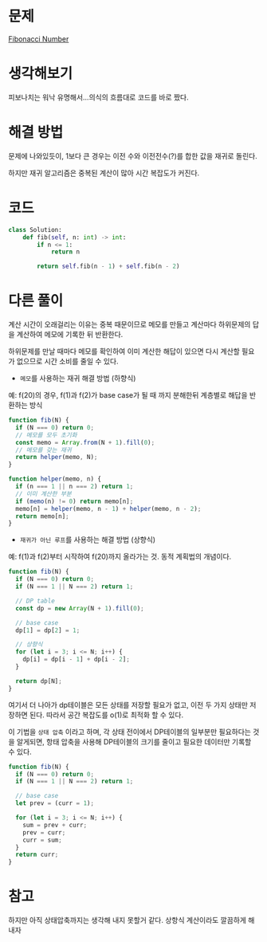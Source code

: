 # 문제

[Fibonacci Number](https://leetcode.com/problems/fibonacci-number/)

# 생각해보기

피보나치는 워낙 유명해서...의식의 흐름대로 코드를 바로 짰다.

# 해결 방법

문제에 나와있듯이, 1보다 큰 경우는 이전 수와 이전전수(?)를 합한 값을 재귀로 돌린다.

하지만 재귀 알고리즘은 중복된 계산이 많아 시간 복잡도가 커진다.

# 코드

```py
class Solution:
    def fib(self, n: int) -> int:
        if n <= 1:
            return n

        return self.fib(n - 1) + self.fib(n - 2)
```

# 다른 풀이

계산 시간이 오래걸리는 이유는 중복 때문이므로 메모를 만들고 계산마다 하위문제의 답을 계산하여 메모에 기록한 뒤 반환한다.

하위문제를 만날 때마다 메모를 확인하여 이미 계산한 해답이 있으면 다시 계산할 필요가 없으므로 시간 소비를 줄일 수 있다.

- `메모`를 사용하는 재귀 해결 방법 (하향식)

예: f(20)의 경우, f(1)과 f(2)가 base case가 될 때 까지 분해한뒤 계층별로 해답을 반환하는 방식

```js
function fib(N) {
  if (N === 0) return 0;
  // 메모를 모두 초기화
  const memo = Array.from(N + 1).fill(0);
  // 메모를 갖는 재귀
  return helper(memo, N);
}

function helper(memo, n) {
  if (n === 1 || n === 2) return 1;
  // 이미 계산한 부분
  if (memo(n) != 0) return memo[n];
  memo[n] = helper(memo, n - 1) + helper(memo, n - 2);
  return memo[n];
}
```

- `재귀가 아닌 루프`를 사용하는 해결 방법 (상향식)

예: f(1)과 f(2)부터 시작하여 f(20)까지 올라가는 것. 동적 계획법의 개념이다.

```js
function fib(N) {
  if (N === 0) return 0;
  if (N === 1 || N === 2) return 1;

  // DP table
  const dp = new Array(N + 1).fill(0);

  // base case
  dp[1] = dp[2] = 1;

  // 상향식
  for (let i = 3; i <= N; i++) {
    dp[i] = dp[i - 1] + dp[i - 2];
  }

  return dp[N];
}
```

여기서 더 나아가 dp테이블은 모든 상태를 저장할 필요가 없고, 이전 두 가지 상태만 저장하면 된다. 따라서 공간 복잡도를 o(1)로 최적화 할 수 있다.

이 기법을 `상태 압축` 이라고 하며, 각 상태 전이에서 DP테이블의 일부분만 필요하다는 것을 알게되면, 항태 압축을 사용해 DP테이블의 크기를 줄이고 필요한 데이터만 기록할 수 있다.

```js
function fib(N) {
  if (N === 0) return 0;
  if (N === 1 || N === 2) return 1;

  // base case
  let prev = (curr = 1);

  for (let i = 3; i <= N; i++) {
    sum = prev + curr;
    prev = curr;
    curr = sum;
  }
  return curr;
}
```

# 참고

하지만 아직 상태압축까지는 생각해 내지 못할거 같다. 상항식 계산이라도 깔끔하게 해내자
